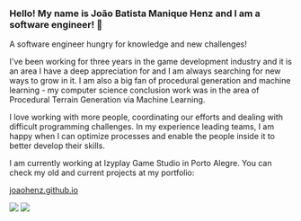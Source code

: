 ### Hello! My name is João Batista Manique Henz and I am a software engineer! 👋

A software engineer hungry for knowledge and new challenges!

I've been working for three years in the game development industry and it is an area I have a deep appreciation for and I am always searching for new ways to grow in it. I am also a big fan of procedural generation and machine learning - my computer science conclusion work was in the area of Procedural Terrain Generation via Machine Learning. 

I love working with more people, coordinating our efforts and dealing with difficult programming challenges. In my experience leading teams, I am happy when I can optimize processes and enable the people inside it to better develop their skills.

I am currently working at Izyplay Game Studio in Porto Alegre. You can check my old and current projects at my portfolio:

[joaohenz.github.io](https://joaohenz.github.io/)

<div align="left">
  <img src="http://github-readme-streak-stats.herokuapp.com?user=JoaoHenz&theme=dracula"/>
  <img src="https://github-readme-stats.vercel.app/api/top-langs/?username=JoaoHenz&theme=dracula"/>  
</div>

<!--
**JoaoHenz/JoaoHenz** is a ✨ _special_ ✨ repository because its `README.md` (this file) appears on your GitHub profile.

Here are some ideas to get you started:

- 🔭 I’m currently working on ...
- 🌱 I’m currently learning ...
- 👯 I’m looking to collaborate on ...
- 🤔 I’m looking for help with ...
- 💬 Ask me about ...
- 📫 How to reach me: ...
- 😄 Pronouns: ...
- ⚡ Fun fact: ...
-->
